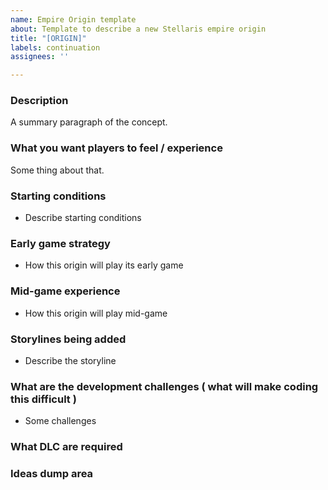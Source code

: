 ```yaml
---
name: Empire Origin template
about: Template to describe a new Stellaris empire origin
title: "[ORIGIN]"
labels: continuation
assignees: ''

---
```


### Description

A summary paragraph of the concept.

### What you want players to feel / experience

Some thing about that.

### Starting conditions

- Describe starting conditions

### Early game strategy

- How this origin will play its early game

### Mid-game experience

- How this origin will play mid-game

### Storylines being added

- Describe the storyline

### What are the development challenges ( what will make coding this difficult )

- Some challenges

### What DLC are required

### Ideas dump area
